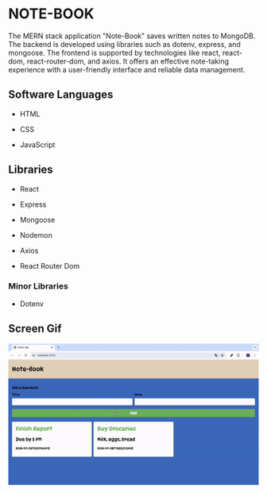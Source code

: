 <h1>NOTE-BOOK</h1>

The MERN stack application "Note-Book" saves written notes to MongoDB. The backend is developed using libraries such as dotenv, express, and mongoose. The frontend is supported by technologies like react, react-dom, react-router-dom, and axios. It offers an effective note-taking experience with a user-friendly interface and reliable data management.

<h2> Software Languages </h2>

- HTML

- CSS

- JavaScript

<h2> Libraries </h2>

- React

- Express

- Mongoose

- Nodemon

- Axios

- React Router Dom

<h3> Minor Libraries </h3>

- Dotenv

<h2> Screen Gif </h2>

![](note.gif)
